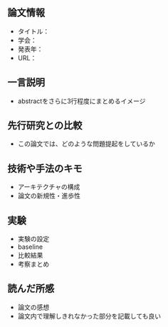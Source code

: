## 論文情報

- タイトル：
- 学会：
- 発表年：
- URL：

## 一言説明

- abstractをさらに3行程度にまとめるイメージ

## 先行研究との比較

- この論文では、どのような問題提起をしているか

## 技術や手法のキモ

- アーキテクチャの構成
- 論文の新規性・進歩性

## 実験

- 実験の設定
- baseline
- 比較結果
- 考察まとめ

## 読んだ所感

- 論文の感想
- 論文内で理解しきれなかった部分を記載しても良い

